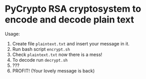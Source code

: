 # PyCrypto RSA cryptosystem to encode and decode plain text

Usage:
1. Create file ```plaintext.txt``` and insert your message in it.
2. Run bash script ```encrypt.sh```
3. Check ```plaintext.txt``` now there is a mess!
4. To decode run ```decrypt.sh```
5. ???
6. PROFIT! (Your lovely message is back)


